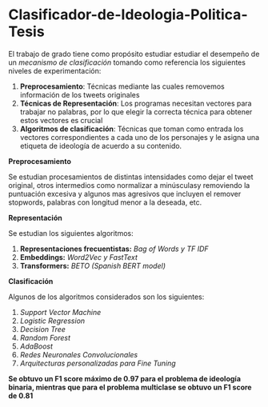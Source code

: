 # Clasificador-de-Ideologia-Politica-Tesis
El trabajo de grado tiene como propósito estudiar estudiar el desempeño de un *mecanismo de clasificación* tomando como referencia los siguientes niveles de experimentación:

1. **Preprocesamiento**: Técnicas mediante las cuales removemos información de los tweets originales
2. **Técnicas de Representación**: Los programas necesitan vectores para trabajar no palabras, por lo que elegir la correcta técnica para obtener estos vectores es crucial
3. **Algoritmos de clasificación**: Técnicas que toman como entrada los vectores correspondientes a cada uno de los personajes y le asigna una etiqueta de ideología de acuerdo a su contenido.


**Preprocesamiento**

Se estudian procesamientos de distintas intensidades como dejar el tweet original, otros intermedios como normalizar a minúsculasy removiendo la puntuación excesiva y algunos mas agresivos que incluyen el remover stopwords, palabras con longitud menor a la deseada, etc.


**Representación**

Se estudian los siguientes algoritmos:
1. **Representaciones frecuentistas:**
*Bag of Words y TF IDF*
2. **Embeddings:**
*Word2Vec y FastText*
3. **Transformers:**
*BETO (Spanish BERT model)*


**Clasificación**

Algunos de los algoritmos considerados son los siguientes:

1. *Support Vector Machine*
2. *Logistic Regression*
3. *Decision Tree*
4. *Random Forest*
5. *AdaBoost*
6. *Redes Neuronales Convolucionales*
7. *Arquitecturas personalizadas para Fine Tuning*

**Se obtuvo un F1 score máximo de 0.97 para el problema de ideología binaria, mientras que para el problema multiclase se obtuvo un F1 score de 0.81**
